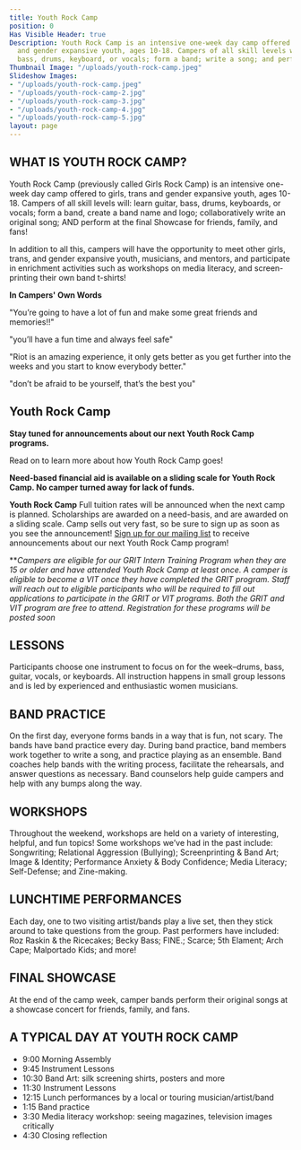 ```yaml
---
title: Youth Rock Camp
position: 0
Has Visible Header: true
Description: Youth Rock Camp is an intensive one-week day camp offered to girls, trans
  and gender expansive youth, ages 10-18. Campers of all skill levels will learn guitar,
  bass, drums, keyboard, or vocals; form a band; write a song; and perform in a showcase!
Thumbnail Image: "/uploads/youth-rock-camp.jpeg"
Slideshow Images:
- "/uploads/youth-rock-camp.jpeg"
- "/uploads/youth-rock-camp-2.jpg"
- "/uploads/youth-rock-camp-3.jpg"
- "/uploads/youth-rock-camp-4.jpg"
- "/uploads/youth-rock-camp-5.jpg"
layout: page
---
```


## WHAT IS YOUTH ROCK CAMP?
Youth Rock Camp (previously called Girls Rock Camp) is an intensive one-week day camp offered to girls, trans and gender expansive youth, ages 10-18. Campers of all skill levels will: learn guitar, bass, drums, keyboards, or vocals; form a band, create a band name and logo; collaboratively write an original song; AND perform at the final Showcase for friends, family, and fans!

In addition to all this, campers will have the opportunity to meet other girls, trans, and gender expansive youth, musicians, and mentors, and participate in enrichment activities such as workshops on media literacy, and screen-printing their own band t-shirts!

**In Campers' Own Words**

"You’re going to have a lot of fun and make some great friends and memories!!"

"you’ll have a fun time and always feel safe"

"Riot is an amazing experience, it only gets better as you get further into the weeks and you start to know everybody better."

"don’t be afraid to be yourself, that’s the best you"
 
## Youth Rock Camp

**Stay tuned for announcements about our next Youth Rock Camp programs.**

Read on to learn more about how Youth Rock Camp goes!
 
**Need-based financial aid is available on a sliding scale for Youth Rock Camp. No camper turned away for lack of funds.**

**Youth Rock Camp** Full tuition rates will be announced when the next camp is planned. Scholarships are awarded on a need-basis, and are awarded on a sliding scale. Camp sells out very fast, so be sure to sign up as soon as you see the announcement! [Sign up for our mailing list](/get-involved/subscribe) to receive announcements about our next Youth Rock Camp program!
 
***Campers are eligible for our GRIT Intern Training Program  when they are 15 or older and have attended Youth Rock Camp at least once. A camper is eligible to become a VIT once they have completed the GRIT program. Staff will reach out to eligible participants who will be required to fill out applications to participate in the GRIT or VIT programs. Both the GRIT and VIT program are free to attend. Registration for these programs will be posted soon*


## LESSONS

Participants choose one instrument to focus on for the week–drums, bass, guitar, vocals, or keyboards. All instruction happens in small group lessons and is led by experienced and enthusiastic women musicians.

## BAND PRACTICE

On the first day, everyone forms bands in a way that is fun, not scary. The bands have band practice every day. During band practice, band members work together to write a song, and practice playing as an ensemble. Band coaches help bands with the writing process, facilitate the rehearsals, and answer questions as necessary. Band counselors help guide campers and help with any bumps along the way.

## WORKSHOPS

Throughout the weekend, workshops are held on a variety of interesting, helpful, and fun topics!  Some workshops we’ve had in the past include: Songwriting; Relational Aggression (Bullying); Screenprinting & Band Art; Image & Identity; Performance Anxiety & Body Confidence; Media Literacy; Self-Defense; and Zine-making.

## LUNCHTIME PERFORMANCES

Each day, one to two visiting artist/bands play a live set, then they stick around to take questions from the group. Past performers have included: Roz Raskin & the Ricecakes; Becky Bass; FINE.; Scarce; 5th Elament; Arch Cape; Malportado Kids; and more!

## FINAL SHOWCASE

At the end of the camp week, camper bands perform their original songs at a showcase concert for friends, family, and fans.

## A TYPICAL DAY AT YOUTH ROCK CAMP

* 9:00 Morning Assembly
* 9:45 Instrument Lessons
* 10:30 Band Art: silk screening shirts, posters and more
* 11:30 Instrument Lessons
* 12:15 Lunch performances by a local or touring musician/artist/band
* 1:15 Band practice
* 3:30 Media literacy workshop: seeing magazines, television images critically
* 4:30 Closing reflection

